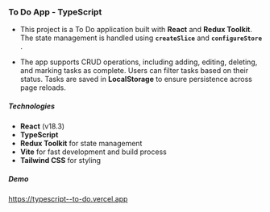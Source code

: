 ### To Do App - TypeScript

- This project is a To Do application built with **React** and **Redux Toolkit**. The state management is handled using
  **`createSlice`** and **`configureStore`** .

- The app supports CRUD operations, including adding, editing, deleting, and marking tasks as complete. Users can filter tasks based on their status. Tasks are saved in **LocalStorage** to ensure persistence across page reloads.

##### Technologies

- **React** (v18.3)
- **TypeScript**
- **Redux Toolkit** for state management
- **Vite** for fast development and build process
- **Tailwind CSS** for styling

##### Demo

https://typescript--to-do.vercel.app
